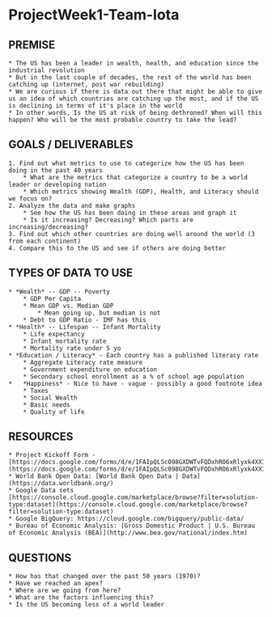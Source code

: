 # ProjectWeek1-Team-Iota

## PREMISE
	* The US has been a leader in wealth, health, and education since the industrial revolution
	* But in the last couple of decades, the rest of the world has been catching up (internet, post war rebuilding)
	* We are curious if there is data out there that might be able to give us an idea of which countries are catching up the most, and if the US is declining in terms of it's place in the world 
	* In other words, Is the US at risk of being dethroned? When will this happen? Who will be the most probable country to take the lead?


## GOALS / DELIVERABLES
	1. Find out what metrics to use to categorize how the US has been doing in the past 40 years
		* What are the metrics that categorize a country to be a world leader or developing nation
		* Which metrics showing Wealth (GDP), Health, and Literacy should we focus on?
	2. Analyze the data and make graphs
		* See how the US has been doing in these areas and graph it
		* Is it increasing? Decreasing? Which parts are increasing/decreasing?
	3. Find out which other countries are doing well around the world (3 from each continent)
	4. Compare this to the US and see if others are doing better


## TYPES OF DATA TO USE
	* *Wealth* -- GDP -- Poverty
		* GDP Per Capita
		* Mean GDP vs. Median GDP
			* Mean going up, but median is not
		* Debt to GDP Ratio - IMF has this
	* *Health* -- Lifespan -- Infant Mortality
		* Life expectancy
		* Infant mortality rate
		* Mortality rate under 5 yo
	* *Education / Literacy* - Each country has a published literacy rate
		* Aggregate Literacy rate measure
		* Government expenditure on education
		* Secondary school enrollment as a % of school age population
	* 	*Happiness* - Nice to have - vague - possibly a good footnote idea
		* Taxes
		* Social Wealth
		* Basic needs
		* Quality of life


## RESOURCES
	* Project Kickoff Form -  [https://docs.google.com/forms/d/e/1FAIpQLSc098GXDWTvFQDxhRO6xRlyxk4XXIGmyYaodGmoLADJWtawcg/viewform](https://docs.google.com/forms/d/e/1FAIpQLSc098GXDWTvFQDxhRO6xRlyxk4XXIGmyYaodGmoLADJWtawcg/viewform) 
	* World Bank Open Data: [World Bank Open Data | Data](https://data.worldbank.org/)
	* Google Data sets [https://console.cloud.google.com/marketplace/browse?filter=solution-type:dataset](https://console.cloud.google.com/marketplace/browse?filter=solution-type:dataset) 
	* Google BigQuery: https://cloud.google.com/bigquery/public-data/
	* Bureau of Economic Analysis: [Gross Domestic Product | U.S. Bureau of Economic Analysis (BEA)](http://www.bea.gov/national/index.htm)



## QUESTIONS
	* How has that changed over the past 50 years (1970)?
	* Have we reached an apex?
	* Where are we going from here?
	* What are the factors influencing this?
	* Is the US becoming less of a world leader

